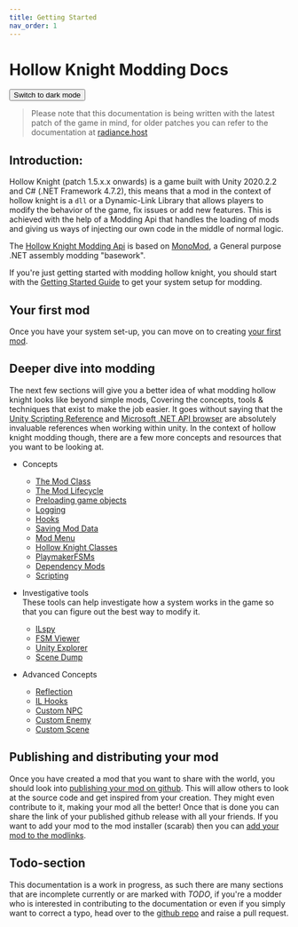 ```yaml
---
title: Getting Started
nav_order: 1
---
```

# Hollow Knight Modding Docs

<button class="btn js-toggle-dark-mode">Switch to dark mode</button>

<script>
const toggleDarkMode = document.querySelector('.js-toggle-dark-mode');
const darkThemeMq = window.matchMedia("(prefers-color-scheme: dark)");
	
if (darkThemeMq.matches) {
    jtd.setTheme('dark');
    toggleDarkMode.textContent = 'Switch to light theme';
} else {
    jtd.setTheme('light');
    toggleDarkMode.textContent = 'Switch to dark theme';
}
	
jtd.addEvent(toggleDarkMode, 'click', function(){
  if (jtd.getTheme() === 'dark') {
    jtd.setTheme('light');
    toggleDarkMode.textContent = 'Switch to light theme';
  } else {
    jtd.setTheme('dark');
    toggleDarkMode.textContent = 'Switch to dark theme';
  }
});
</script>

> Please note that this documentation is being written with the latest patch of the game in mind, for older patches you can refer to the documentation at [radiance.host](https://radiance.host/apidocs/Getting-Started.html)

## Introduction:  
Hollow Knight (patch 1.5.x.x onwards) is a game built with Unity 2020.2.2 and C# (.NET Framework 4.7.2), this means that a mod in the context of hollow knight is a `dll` or a Dynamic-Link Library that allows players to modify the behavior of the game, fix issues or add new features. This is achieved with the help of a Modding Api that handles the loading of mods and giving us ways of injecting our own code in the middle of normal logic.

The [Hollow Knight Modding Api](https://github.com/hk-modding/api) is based on [MonoMod](https://github.com/MonoMod/MonoMod), a General purpose .NET assembly modding "basework".

If you're just getting started with modding hollow knight, you should start with the [Getting Started Guide](getting-started.md) to get your system setup for modding.  

## Your first mod

  Once you have your system set-up, you can move on to creating [your first mod](your-first-mod.md).  
  
## Deeper dive into modding

The next few sections will give you a better idea of what modding hollow knight looks like beyond simple mods, Covering the concepts, tools & techniques that exist to make the job easier. It goes without saying that the [Unity Scripting Reference](https://docs.unity3d.com/2020.2/Documentation/ScriptReference/) and [Microsoft .NET API browser](https://docs.microsoft.com/en-us/dotnet/api/?view=netframework-4.7.2) are absolutely invaluable references when working within unity. In the context of hollow knight modding though, there are a few more concepts and resources that you want to be looking at. 

 - Concepts
	 - [The Mod Class](mod-baseclass.md)
	 - [The Mod Lifecycle](mod-lifecycle.md) 
	 - [Preloading game objects](preloads.md)
	 - [Logging](logging.md)
	 - [Hooks](Hooks/hooks.md)
	 - [Saving Mod Data](saving-mod-data.md)
	 - [Mod Menu](modmenu.md)
	 - [Hollow Knight Classes](hkclasses.md)
	 - [PlaymakerFSMs](understanding-fsms.md)
	 - [Dependency Mods](dependencymods.md)
	 - [Scripting](#todo-section)

 - Investigative tools
	   <br>These tools can help investigate how a system works in the game so that you can figure out the best way to modify it.
	 - [ILspy](Tools/decompilers.md)
	 - [FSM Viewer](Tools/fsmviewer.md)
	 - [Unity Explorer](https://github.com/sinai-dev/UnityExplorer/blob/master/README.md#features)
	 - [Scene Dump](Tools/scenedump.md)

 - Advanced Concepts
	 - [Reflection](reflection.md)
	 - [IL Hooks](Hooks/ilhooks.md)
	 - [Custom NPC](#todo-section)
	 - [Custom Enemy](#todo-section)
	 - [Custom Scene](#todo-section)

## Publishing and distributing your mod

Once you have created a mod that you want to share with the world, you should look into [publishing your mod on github](#todo-section). This will allow others to look at the source code and get inspired from your creation. They might even contribute to it, making your mod all the better! Once that is done you can share the link of your published github release with all your friends. If you want to add your mod to the mod installer (scarab) then you can [add your mod to the modlinks](#todo-section).  

## Todo-section

This documentation is a work in progress, as such there are many sections that are incomplete currently or are marked with *TODO*, if you're a modder who is interested in contributing to the documentation or even if you simply want to correct a typo, head over to the [github repo](https://github.com/PrashantMohta/ModdingDocs) and raise a pull request.
